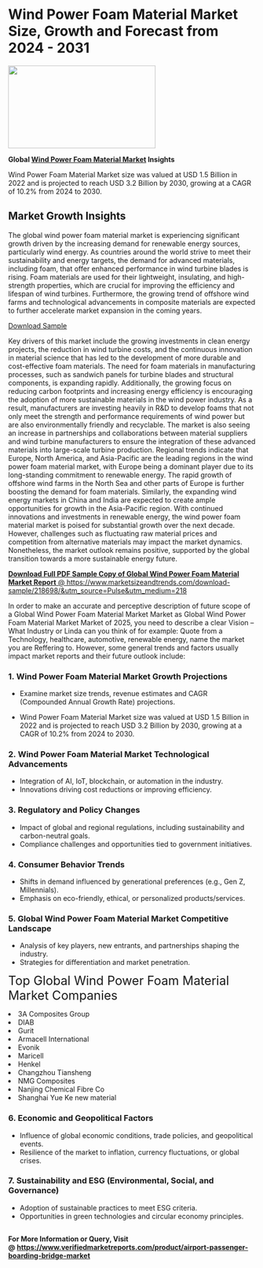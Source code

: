 <H1>Wind Power Foam Material Market Size, Growth and Forecast from 2024 - 2031</H1><img class="aligncenter size-medium wp-image-584254" src="https://thirdeyenews.in/wp-content/uploads/2024/09/Global-Market-Research-300x168.jpeg" alt="" width="300" height="168" /><p><strong>Global&nbsp;<a href="https://www.marketsizeandtrends.com/download-sample/218698/&amp;utm_source=Pulse&amp;utm_medium=218">Wind Power Foam Material Market</a> Insights</strong></p><p>Wind Power Foam Material Market size was valued at USD 1.5 Billion in 2022 and is projected to reach USD 3.2 Billion by 2030, growing at a CAGR of 10.2% from 2024 to 2030.</p><p><h2>Market Growth Insights</h2> <p>The global wind power foam material market is experiencing significant growth driven by the increasing demand for renewable energy sources, particularly wind energy. As countries around the world strive to meet their sustainability and energy targets, the demand for advanced materials, including foam, that offer enhanced performance in wind turbine blades is rising. Foam materials are used for their lightweight, insulating, and high-strength properties, which are crucial for improving the efficiency and lifespan of wind turbines. Furthermore, the growing trend of offshore wind farms and technological advancements in composite materials are expected to further accelerate market expansion in the coming years.</p> <p><a href="#">Download Sample</a></p> <p>Key drivers of this market include the growing investments in clean energy projects, the reduction in wind turbine costs, and the continuous innovation in material science that has led to the development of more durable and cost-effective foam materials. The need for foam materials in manufacturing processes, such as sandwich panels for turbine blades and structural components, is expanding rapidly. Additionally, the growing focus on reducing carbon footprints and increasing energy efficiency is encouraging the adoption of more sustainable materials in the wind power industry. As a result, manufacturers are investing heavily in R&D to develop foams that not only meet the strength and performance requirements of wind power but are also environmentally friendly and recyclable. The market is also seeing an increase in partnerships and collaborations between material suppliers and wind turbine manufacturers to ensure the integration of these advanced materials into large-scale turbine production. Regional trends indicate that Europe, North America, and Asia-Pacific are the leading regions in the wind power foam material market, with Europe being a dominant player due to its long-standing commitment to renewable energy. The rapid growth of offshore wind farms in the North Sea and other parts of Europe is further boosting the demand for foam materials. Similarly, the expanding wind energy markets in China and India are expected to create ample opportunities for growth in the Asia-Pacific region. With continued innovations and investments in renewable energy, the wind power foam material market is poised for substantial growth over the next decade. However, challenges such as fluctuating raw material prices and competition from alternative materials may impact the market dynamics. Nonetheless, the market outlook remains positive, supported by the global transition towards a more sustainable energy future.</p> <p><a href="#"></p><p><span class=""><strong>Download Full PDF Sample Copy of Global Wind Power Foam Material Market Report</strong> @ <a href="https://www.marketsizeandtrends.com/download-sample/218698/&amp;utm_source=Pulse&amp;utm_medium=218" target="_blank">https://www.marketsizeandtrends.com/download-sample/218698/&amp;utm_source=Pulse&amp;utm_medium=218</a></span></p><p>In order to make an accurate and perceptive description of future scope of a Global&nbsp;Wind Power Foam Material Market Market as Global&nbsp;Wind Power Foam Material Market Market of 2025, you need to describe a clear Vision &ndash; What Industry or Linda can you think of for example: Quote from a Technology, healthcare, automotive, renewable energy, name the market you are Reffering to. However, some general trends and factors usually impact market reports and their future outlook include:</p><h3>1.&nbsp;<strong>Wind Power Foam Material Market Growth Projections</strong></h3><ul><li>Examine market size trends, revenue estimates and CAGR (Compounded Annual Growth Rate) projections.</li><li><p>Wind Power Foam Material Market size was valued at USD 1.5 Billion in 2022 and is projected to reach USD 3.2 Billion by 2030, growing at a CAGR of 10.2% from 2024 to 2030.</p></li></ul><h3>2.&nbsp;<strong>Wind Power Foam Material Market Technological Advancements</strong></h3><ul><li>Integration of AI, IoT, blockchain, or automation in the industry.</li><li>Innovations driving cost reductions or improving efficiency.</li></ul><h3>3.&nbsp;<strong>Regulatory and Policy Changes</strong></h3><ul><li>Impact of global and regional regulations, including sustainability and carbon-neutral goals.</li><li>Compliance challenges and opportunities tied to government initiatives.</li></ul><h3>4.&nbsp;<strong>Consumer Behavior Trends</strong></h3><ul><li>Shifts in demand influenced by generational preferences (e.g., Gen Z, Millennials).</li><li>Emphasis on eco-friendly, ethical, or personalized products/services.</li></ul><h3>5.&nbsp;<strong>Global Wind Power Foam Material Market Competitive Landscape</strong></h3><ul><li>Analysis of key players, new entrants, and partnerships shaping the industry.</li><li>Strategies for differentiation and market penetration.</li></ul><p data-pm-slice="1 1 []"><span style="color: inherit; font-family: inherit; font-size: 25px;">Top Global Wind Power Foam Material Market Companies</span></p><div class="" data-test-id=""><p><li>3A Composites Group</li><li> DIAB</li><li> Gurit</li><li> Armacell International</li><li> Evonik</li><li> Maricell</li><li> Henkel</li><li> Changzhou Tiansheng</li><li> NMG Composites</li><li> Nanjing Chemical Fibre Co</li><li> Shanghai Yue Ke new material</li></p></div><h3>6.&nbsp;<strong>Economic and Geopolitical Factors</strong></h3><ul><li>Influence of global economic conditions, trade policies, and geopolitical events.</li><li>Resilience of the market to inflation, currency fluctuations, or global crises.</li></ul><h3>7.&nbsp;<strong>Sustainability and ESG (Environmental, Social, and Governance)</strong></h3><ul><li>Adoption of sustainable practices to meet ESG criteria.</li><li>Opportunities in green technologies and circular economy principles.</li></ul><h2><strong style="font-size: 14px;">For More Information or Query, Visit @&nbsp;</strong><a style="background-color: #ffffff; font-size: 14px;" href="https://www.marketsizeandtrends.com/report/wind-power-foam-material-market/" target="_blank">https://www.verifiedmarketreports.com/product/airport-passenger-boarding-bridge-market</a></h2>
